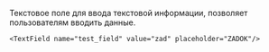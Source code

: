Текстовое поле для ввода текстовой информации, позволяет пользователям вводить данные.

    <TextField name="test_field" value="zad" placeholder="ZADOK"/>
